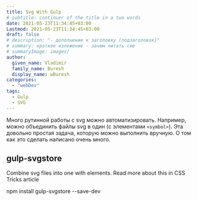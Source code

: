 ```yaml
---
title: Svg With Gulp
# subtitle: continuer of the title in a two words
date: 2021-05-23T11:34:45+03:00
Lastmod: 2021-05-23T11:34:45+03:00
draft: false
# description: "- дополнение к заголовку (подзаголовок)"
# summary: краткое изложение - зачем читать сие
# summaryImage: images/
author:
  given_name: Vladimir
  family_name: Buresh
  display_name: wBuresh
categories:
  - "webDev"
tags:
  - Gulp
  - SVG
---
```


Много рутинной работы с svg можно автоматизировать. Например, можно объединить файлы svg в один (с элементами `<symbol>`). Эта довольно простая задача, которую можно выполнить вручную. О том как это сделать написано очень много.

## gulp-svgstore

Combine svg files into one with <symbol> elements. Read more about this in CSS Tricks article


npm install gulp-svgstore --save-dev
